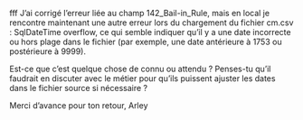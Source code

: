 fff
J’ai corrigé l’erreur liée au champ 142_Bail-in_Rule, mais en local je rencontre maintenant une autre erreur lors du chargement du fichier cm.csv :
SqlDateTime overflow, ce qui semble indiquer qu’il y a une date incorrecte ou hors plage dans le fichier (par exemple, une date antérieure à 1753 ou postérieure à 9999).

Est-ce que c’est quelque chose de connu ou attendu ?
Penses-tu qu’il faudrait en discuter avec le métier pour qu’ils puissent ajuster les dates dans le fichier source si nécessaire ?

Merci d’avance pour ton retour,
Arley
